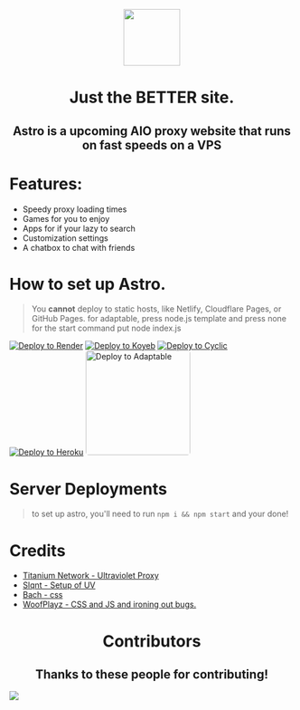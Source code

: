 <p align="center"><img src="https://github.com/GalacticNetwork/astro/blob/main/public/images/astrobanner.png?raw=true" height="100">
</p>
<h1 align="center"><strong>Just the BETTER site.</strong></h1>
<h2 align="center">Astro is a upcoming AIO proxy website that runs on fast speeds on a VPS</h2>

# Features:
- Speedy proxy loading times
- Games for you to enjoy
- Apps for if your lazy to search
- Customization settings
- A chatbox to chat with friends

# How to set up Astro.
> You **cannot** deploy to static hosts, like Netlify, Cloudflare Pages, or GitHub Pages.
> for adaptable, press node.js template and press none for the start command put node index.js

[![Deploy to Render](https://binbashbanana.github.io/deploy-buttons/buttons/remade/render.svg)](https://render.com/deploy?repo=https://github.com/galacticnetwork/astro)
[![Deploy to Koyeb](https://binbashbanana.github.io/deploy-buttons/buttons/remade/koyeb.svg)](https://app.koyeb.com/deploy?type=git&repository=github.com/galacticnetwork/astro&branch=main&name=astro)
[![Deploy to Cyclic](https://binbashbanana.github.io/deploy-buttons/buttons/remade/cyclic.svg)](https://app.cyclic.sh/api/app/deploy/galacticnetwork/astro)
<a target="_blank" href="https://heroku.com/deploy/?template=https://github.com/galacticnetwork/astro"><img alt="Deploy to Heroku" src="https://binbashbanana.github.io/deploy-buttons/buttons/remade/heroku.svg"></a>
<a target="_blank" href="https://adaptable.io/app/deploy/new?gitUrl=https://github.com/galacticnetwork/astro"><img alt="Deploy to Adaptable" width="185px" style="border-radius:5px;" src="https://raw.githubusercontent.com/GalacticNetwork/astro/main/adapta.png"></a>

# Server Deployments
> to set up astro, you'll need to run
`npm i && npm start`
and your done!

# Credits

- <a href="//github.com/titaniumnetwork-dev/Ultraviolet">Titanium Network - Ultraviolet Proxy</a>
- <a href="//github.com/slqnt">Slqnt - Setup of UV</a>
- <a href="//github.com/bachwebsite">Bach - css</a>
- <a href="//github.com/woofplayz">WoofPlayz - CSS and JS and ironing out bugs.</a>

<h1 align="center">Contributors</h1>
<h2 align="center">Thanks to these people for contributing!</h2>
<a href="https://github.com/GalacticNetwork/astro/graphs/contributors">
  <img src="https://contrib.rocks/image?repo=GalacticNetwork/astro" />
</a>

